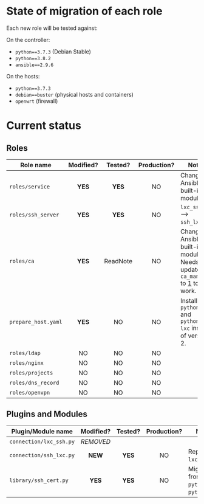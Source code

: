 # State of migration of each role

Each new role will be tested against:

On the controller:

- `python==3.7.3` (Debian Stable)
- `python==3.8.2`
- `ansible==2.9.6`

On the hosts:

- `python==3.7.3`
- `debian==buster` (physical hosts and containers)
- `openwrt` (firewall)

# Current status

## Roles

| Role name          | Modified? | Tested?  | Production? | Notes                                                                                    |
|--------------------|:---------:|:--------:|:-----------:|------------------------------------------------------------------------------------------|
|`roles/service`     | **YES**   | **YES**  | NO          | Changes in Ansible built-in `apt` module.                                                |
|`roles/ssh_server`  | **YES**   | **YES**  | NO          | `lxc_ssh.py` --> `ssh_lxc.py`.                                                           |
|`roles/ca`          | **YES**   | ReadNote | NO          | Changes in Ansible built-in `apt` module. Needs update of `ca_manager` to [1] to work.   |
|`prepare_host.yaml` | **YES**   | NO       | NO          | Install `python3` and `python3-lxc` instead of version 2.                                |
|`roles/ldap`        | NO        | NO       | NO          |                                                                                          |
|`roles/nginx`       | NO        | NO       | NO          |                                                                                          |
|`roles/projects`    | NO        | NO       | NO          |                                                                                          |
|`roles/dns_record`  | NO        | NO       | NO          |                                                                                          |
|`roles/openvpn`     | NO        | NO       | NO          |                                                                                          |


## Plugins and Modules

| Plugin/Module name     | Modified? | Tested?   | Production? | Notes                                |
|------------------------|:---------:|:---------:|:-----------:|--------------------------------------|
|`connection/lxc_ssh.py` | *REMOVED* |           |             |                                      |
|`connection/ssh_lxc.py` | **NEW**   | **YES**   |    NO       | Replace `lxc_ssh.py`.                |
|`library/ssh_cert.py`   | **YES**   | **YES**   |    NO       | Migrate from `python2` to `python3`. |

[1]: https://github.com/LILiK-117bis/ca_manager/tree/peewee3%2Brfc5280
